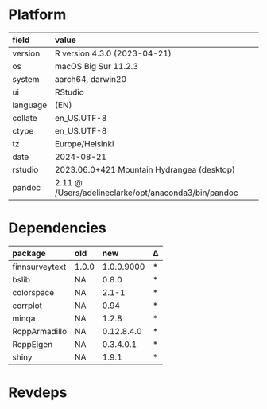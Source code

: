 # Platform

|field    |value                                                |
|:--------|:----------------------------------------------------|
|version  |R version 4.3.0 (2023-04-21)                         |
|os       |macOS Big Sur 11.2.3                                 |
|system   |aarch64, darwin20                                    |
|ui       |RStudio                                              |
|language |(EN)                                                 |
|collate  |en_US.UTF-8                                          |
|ctype    |en_US.UTF-8                                          |
|tz       |Europe/Helsinki                                      |
|date     |2024-08-21                                           |
|rstudio  |2023.06.0+421 Mountain Hydrangea (desktop)           |
|pandoc   |2.11 @ /Users/adelineclarke/opt/anaconda3/bin/pandoc |

# Dependencies

|package        |old   |new        |Δ  |
|:--------------|:-----|:----------|:--|
|finnsurveytext |1.0.0 |1.0.0.9000 |*  |
|bslib          |NA    |0.8.0      |*  |
|colorspace     |NA    |2.1-1      |*  |
|corrplot       |NA    |0.94       |*  |
|minqa          |NA    |1.2.8      |*  |
|RcppArmadillo  |NA    |0.12.8.4.0 |*  |
|RcppEigen      |NA    |0.3.4.0.1  |*  |
|shiny          |NA    |1.9.1      |*  |

# Revdeps

